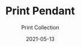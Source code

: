 ---
subtitle: "Print Collection"
image_secondary: "img/d0c991d4371075423107e7c61a3e8e5811bf81ba-3600x1800.png"
description: "With%20high-performance%20LEDs%20enclosed%20in%20a%20unique%2C%20prismatic%20shade%2C%20Print%20is%20the%20classic%20globe%2C%20elevated.%20Its%20striking%20surface%2C%20achieved%20by%20acclaimed%20designer%20Sylvain%20Willenz%2C%20is%20imprinted%20with%20a%20diamond%20texture%20that%20creates%20an%20understated%2C%20sparkling%20play%20of%20light."
category: "Pendants"
designer: "Rbw"
tags: 
  - "Pendants"
title: "Print Pendant"
href: "https://rbw.com/products/print-pendant/cs-b-p2-pc20-27-120_tm_din"
image_primary: "img/PRP_default.jpg"
manufacturer: "Rich Brilliant Willing"
slug: "/manufacturers/rbw/pendants/rbw-print-pendant"
date: "2021-05-13"
---